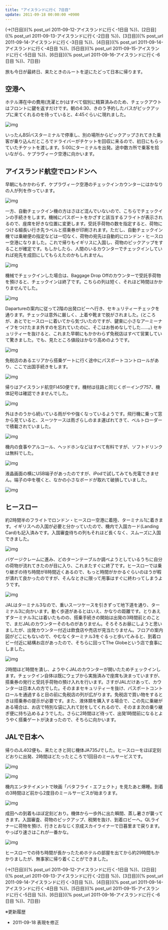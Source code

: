 ```yaml
---
title: "アイスランドに行く 7日目"
update: 2011-09-18 00:00:00 +0900
---
```


(→[1日目]({% post_url 2011-09-12-アイスランドに行く-1日目 %})、[2日目]({% post_url 2011-09-13-アイスランドに行く-2日目 %})、[3日目]({% post_url 2011-09-14-アイスランドに行く-3日目 %})、[4日目]({% post_url 2011-09-14-アイスランドに行く-4日目 %})、[5日目]({% post_url 2011-09-15-アイスランドに行く-5日目 %})、[6日目]({% post_url 2011-09-16-アイスランドに行く-6日目 %})、7日目)

旅も今日が最終日、来たときのルートを逆にたどって日本に帰ります。

## 空港へ

ホテル滞在中の費用(洗濯とか)はすべて個別に精算済みのため、チェックアウトはフロントに鍵を返すだけです。朝の4:30、きのう予約したバスがピックアップに来てくれるのを待っていると、4:45ぐらいに現れました。

![img](img/20110917-001.jpg)

いったんBSÍバスターミナルで停車し、別の場所からピックアップされてきた乗客が乗り込んだところでドライバーがチケットを回収に来るので、初日にもらっていたチケットを渡します。5:00にターミナルを出発。途中数カ所で乗客を拾いながら、ケプラヴィーク空港に向かいます。

## アイスランド航空でロンドンへ

早朝にもかかわらず、ケプラヴィーク空港のチェックインカウンターにはかなりの人が列を作っています。

![img](img/20110917-002.jpg)

一方、自動チェックイン機の方はさほど混んでいないので、こちらでチェックインの手続きをします。機械にパスポートをかざすと該当するフライトが表示されるので、座席を好きな位置に変更します。受託手荷物の数を指定すると、荷物につける細長い行き先ラベルと搭乗券が印刷されます。ただし、自動チェックイン機では乗継便の指定などは一切なく、荷物の宛先は自動的にロンドン・ヒースロー空港になりました。これで帰りもイギリスに入国し、荷物のピックアップをすることが確定です。もしかしたら、人間のいるカウンターでチェックインしていれば宛先を成田にしてもらえたのかもしれません。

![img](img/20110917-003.jpg)

機械でチェックインした場合は、Baggage Drop Offのカウンターで受託手荷物を預けると、チェックインは終了です。こちらの列は短く、それほど時間はかかりませんでした。

![img](img/20110917-004.jpg)

Dapartureの案内に従って2階の出発ロビーへ行き、セキュリティーチェックを通ります。チェックは意外に厳しく、上着や靴まで脱がされました。(ところが、あとでヒースローに着いてから気づいたのですが、鍵束に小さなアーミーナイフをつけたまま外すのを忘れていたのに、そこはお咎めなしでした……。) セキュリティーを抜けると、これまた早朝にもかかわらず免税店はすべて営業していて驚きました。でも、見たところ値段はかなり高めのようです。

![img](img/20110917-005.jpg)

免税店のあるエリアから搭乗ゲートに行く途中にパスポートコントロールがあり、ここで出国手続きをします。

![img](img/20110917-006.jpg)

帰りはアイスランド航空FI450便です。機材は往路と同じくボーイング757、機体記号は確認できませんでした。

![img](img/20110917-007.jpg)

外はきのうから続いている雨がやや強くなっているようです。飛行機に乗って窓から見ていると、スーツケースは雨ざらしのまま運ばれてきて、ベルトローダーで積載されていました。

![img](img/20110917-008.jpg)

機内の食事やアルコール、ヘッドホンなどはすべて有料ですが、ソフトドリンクは無料でした。

![img](img/20110917-009.jpg)

液晶画面の横にUSB端子があったのですが、iPodで試してみても充電できません。端子の中を覗くと、なかの小さなボードが取れて破損していました。

![img](img/20110917-010.jpg)

## ヒースロー

約2時間半のフライトでロンドン・ヒースロー空港に着陸、ターミナル1に着きます。イギリスへの入国が必要と分かっていたので、機内で入国カード(Landing Card)も記入済みです。入国審査待ちの列もそれほど長くなく、スムーズに入国できました。

![img](img/20110917-011.jpg)

バゲージクレームに進み、どのターンテーブルか調べようとしているうちに自分の荷物が流れてきたのが目に入り、これまたすぐに終了です。ヒースローでは乗り継ぎの待ち時間が8時間近くあるので、もっと時間がかかるぐらいのほうが暇が潰れて良かったのですが、そんなときに限って用事はすぐに終わってしまうようです。

![img](img/20110917-012.jpg)

JALはターミナル3なので、重いスーツケースを引きずって地下道を通り、ターミナル3に向かいます。動く歩道があるとはいえ、かなりの距離です。とりあえずターミナル3には着いたものの、搭乗手続きの開始は出発の3時間前とのことで、まだJALのカウンターそのものがありません。そろそろお昼にしようと思いましたが、出発カウンター付近は飲食店や売店が見当たりません。フロアの案内図がどこにもないので、やむなくターミナル3をぐるっと歩いてみると、到着ロビー付近に結構お店があったので、そちらに回ってThe Globeという店で食事にしました。

![img](img/20110917-013.jpg)

2時間ほど時間を潰し、ようやくJALのカウンターが開いたためチェックインします。チェックイン自体は既にウェブから実施済みで座席も決まっていますが、搭乗券の発行と受託手荷物の預け入れを行います。さすがJALだけあって、カウンターは日本人の方でした。そのままセキュリティーを抜け、パスポートコントロールを通過すると目の前に免税店の列が広がります。免税店で買い物をするときは搭乗券の提示が必要です。また、液体類を購入する場合で、この先に乗継がある場合は、お店で特別な袋に入れて封をしてくれるので、そのまま次の乗り継ぎ便に持ち込めるようでした。さらに2時間ほど待って、出発1時間前になるとようやく搭乗ゲートが決まったので、そちらに向かいます。

## JALで日本へ

帰りのJL402便も、来たときと同じ機体JA735Jでした。ヒースローをほぼ定刻どおりに出発、2時間ほどたったところで1回目のミールサービスです。

![img](img/20110917-014.jpg)

![img](img/20110917-015.jpg)

機内エンタテイメントで映画「バタフライ・エフェクト」を見たあと爆睡。到着の3時間ほど前から2度目のミールサービスが始まります。

![img](img/20110917-016.jpg)

成田への到着もほぼ定刻どおり。機体から一歩外に出た瞬間、蒸し暑さが襲ってきます。入国審査、荷物のピックアップ、税関を抜け、到着ロビーへ。QLライナーに荷物を預け、行きとおなじく京成スカイライナーで日暮里まで戻ります。やっぱり速さはこれが一番かな。

![img](img/20110917-017.jpg)

ヒースローでの待ち時間が長かったためホテルの部屋を出てから約29時間もかかりましたが、無事家に帰り着くことができました。

(→[1日目]({% post_url 2011-09-12-アイスランドに行く-1日目 %})、[2日目]({% post_url 2011-09-13-アイスランドに行く-2日目 %})、[3日目]({% post_url 2011-09-14-アイスランドに行く-3日目 %})、[4日目]({% post_url 2011-09-14-アイスランドに行く-4日目 %})、[5日目]({% post_url 2011-09-15-アイスランドに行く-5日目 %})、[6日目]({% post_url 2011-09-16-アイスランドに行く-6日目 %})、7日目)

※更新履歴

- 2011-09-18 表現を修正
